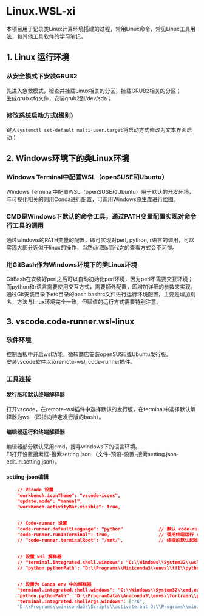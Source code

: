 # Linux.WSL-xi
本项目用于记录类Linux计算环境搭建的过程，常用Linux命令，常见Linux工具用法，和其他工具软件的学习笔记。

## 1. Linux 运行环境
### 从安全模式下安装GRUB2
先进入急救模式，检查并挂载Linux相关的分区，挂载GRUB2相关的分区；  
生成grub.cfg文件，安装grub2到/dev/sda；  

### 修改系统启动方式(级别)
键入`systemctl set-default multi-user.target`将启动方式修改为文本界面启动；  

## 2. Windows环境下的类Linux环境
### Windows Terminal中配置WSL（openSUSE和Ubuntu）
Windows Terminal中配置WSL（openSUSE和Ubuntu）用于默认的开发环境，与可视化相关的则用Conda进行配置，可调用Windows原生库进行绘图。

### CMD是Windows下默认的命令工具，通过PATH变量配置实现对命令行工具的调用
通过windows的PATH变量的配置，即可实现对perl, python, r语言的调用，可以实现大部分近似于linux的操作，当然dir取ls而代之的查看方式会不习惯。

### 用GitBash作为Windows环境下的类Linux环境
GitBash在安装好perl之后可以自动初始化perl环境，因为perl不需要交互环境；而python和r语言需要使用交互方式，需要额外配置，即增加详细的参数来实现。  
通过Git安装目录下etc目录的bash.bashrc文件进行运行环境配置，主要是增加别名，方法与linux环境完全一致，但赋值的运行方式需要特别注意。  

## 3. vscode.code-runner.wsl-linux
### 软件环境
控制面板中开启wsl功能，微软商店安装openSUSE或Ubuntu发行版。  
安装vscode软件以及remote-wsl, code-runner插件。  

### 工具连接
#### 发行版和默认终端解释器
打开vscode，在remote-wsl插件中选择默认的发行版，在terminal中选择默认解释器为wsl（即指向特定发行版的bash）。  

#### 编辑器运行和终端解释器
编辑器部分默认采用cmd，搜寻windows下的语言环境。  
F1打开设置搜索框-搜索setting.json （文件-预设-设置-搜索setting.json-edit.in.setting.json）。  

#### setting-json编辑
``` json
    // VScode 设置
    "workbench.iconTheme": "vscode-icons",    
    "update.mode": "manual",
    "workbench.activityBar.visible": true,


    // Code-runner 设置
    "code-runner.defaultLanguage": "python"             // 默认 code-runner 编程语言为 Python
    "code-runner.runInTerminal": true,                  // 调用终端运行 code-runner 命令
    // "code-runner.terminalRoot": "/mnt/",             // 终端的默认起始位置
    

    // 设置 wsl 解释器
    // "terminal.integrated.shell.windows": "C:\\Windows\\System32\\wsl.exe",   // when use wsl as terminal
    // "python.pythonPath": "D:\\Programs\\Miniconda3\\envs\\tf1\\python.exe",  // tf1 环境中的解释器


    // 设置为 Conda env 中的解释器
    "terminal.integrated.shell.windows": "C:\\Windows\\System32\\cmd.exe",
    "python.pythonPath": "D:\\ProgramData\\Anaconda3\\envs\\fortrain\\python.exe",
    "terminal.integrated.shellArgs.windows": ["/K",
    "D:\\Programs\\miniconda3\\Scripts\\activate.bat D:\\Programs\\miniconda3\\envs\\tf1"]

```

